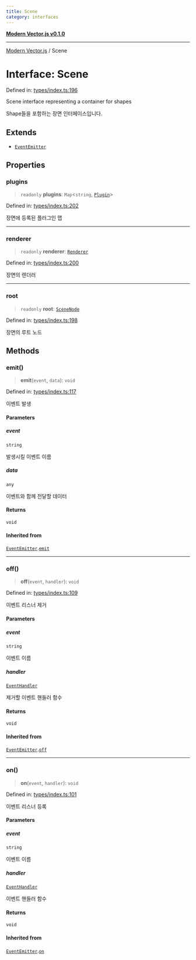 ```yaml
---
title: Scene
category: interfaces
---
```


[**Modern Vector.js v0.1.0**](../README.md)

***

[Modern Vector.js](../README.md) / Scene

# Interface: Scene

Defined in: [types/index.ts:196](https://github.com/miridih-jwpark02/modern-vector.js/blob/c2231def466b19fc2591bcf6d1ba9b3cb4795c03/packages/core/src/core/types/index.ts#L196)

Scene interface representing a container for shapes

Shape들을 포함하는 장면 인터페이스입니다.

## Extends

- [`EventEmitter`](EventEmitter.md)

## Properties

### plugins

> `readonly` **plugins**: `Map`\<`string`, [`Plugin`](Plugin.md)\>

Defined in: [types/index.ts:202](https://github.com/miridih-jwpark02/modern-vector.js/blob/c2231def466b19fc2591bcf6d1ba9b3cb4795c03/packages/core/src/core/types/index.ts#L202)

장면에 등록된 플러그인 맵

***

### renderer

> `readonly` **renderer**: [`Renderer`](Renderer.md)

Defined in: [types/index.ts:200](https://github.com/miridih-jwpark02/modern-vector.js/blob/c2231def466b19fc2591bcf6d1ba9b3cb4795c03/packages/core/src/core/types/index.ts#L200)

장면의 렌더러

***

### root

> `readonly` **root**: [`SceneNode`](SceneNode.md)

Defined in: [types/index.ts:198](https://github.com/miridih-jwpark02/modern-vector.js/blob/c2231def466b19fc2591bcf6d1ba9b3cb4795c03/packages/core/src/core/types/index.ts#L198)

장면의 루트 노드

## Methods

### emit()

> **emit**(`event`, `data`): `void`

Defined in: [types/index.ts:117](https://github.com/miridih-jwpark02/modern-vector.js/blob/c2231def466b19fc2591bcf6d1ba9b3cb4795c03/packages/core/src/core/types/index.ts#L117)

이벤트 발생

#### Parameters

##### event

`string`

발생시킬 이벤트 이름

##### data

`any`

이벤트와 함께 전달할 데이터

#### Returns

`void`

#### Inherited from

[`EventEmitter`](EventEmitter.md).[`emit`](EventEmitter.md#emit)

***

### off()

> **off**(`event`, `handler`): `void`

Defined in: [types/index.ts:109](https://github.com/miridih-jwpark02/modern-vector.js/blob/c2231def466b19fc2591bcf6d1ba9b3cb4795c03/packages/core/src/core/types/index.ts#L109)

이벤트 리스너 제거

#### Parameters

##### event

`string`

이벤트 이름

##### handler

[`EventHandler`](../type-aliases/EventHandler.md)

제거할 이벤트 핸들러 함수

#### Returns

`void`

#### Inherited from

[`EventEmitter`](EventEmitter.md).[`off`](EventEmitter.md#off)

***

### on()

> **on**(`event`, `handler`): `void`

Defined in: [types/index.ts:101](https://github.com/miridih-jwpark02/modern-vector.js/blob/c2231def466b19fc2591bcf6d1ba9b3cb4795c03/packages/core/src/core/types/index.ts#L101)

이벤트 리스너 등록

#### Parameters

##### event

`string`

이벤트 이름

##### handler

[`EventHandler`](../type-aliases/EventHandler.md)

이벤트 핸들러 함수

#### Returns

`void`

#### Inherited from

[`EventEmitter`](EventEmitter.md).[`on`](EventEmitter.md#on)
